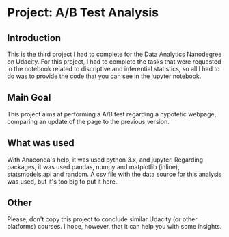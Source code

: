 # Project: A/B Test Analysis

## Introduction

This is the third project I had to complete for the Data Analytics Nanodegree on Udacity.
For this project, I had to complete the tasks that were requested in the notebook related to discriptive and inferential statistics, so all I had to do was to provide the code that you can see in the jupyter notebook.

## Main Goal

This project aims at performing a A/B test regarding a hypotetic webpage, comparing an update of the page to the previous version.

## What was used

With Anaconda's help, it was used python 3.x, and jupyter.
Regarding packages, it was used pandas, numpy and matplotlib (inline), statsmodels.api and random.
A csv file with the data source for this analysis was used, but it's too big to put it here.

## Other

Please, don't copy this project to conclude similar Udacity (or other platforms) courses. I hope, however, that it can help you with some insights.